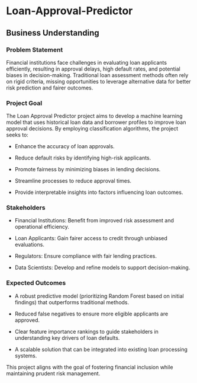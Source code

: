 # Loan-Approval-Predictor
## Business Understanding 

### Problem Statement 

Financial institutions face challenges in evaluating loan applicants efficiently, resulting in approval delays, high default rates, and potential biases in decision-making. Traditional loan assessment methods often rely on rigid criteria, missing opportunities to leverage alternative data for better risk prediction and fairer outcomes.

### Project Goal 

The Loan Approval Predictor project aims to develop a machine learning model that uses historical loan data and borrower profiles to improve loan approval decisions. By employing classification algorithms, the project seeks to:

+ Enhance the accuracy of loan approvals.

+ Reduce default risks by identifying high-risk applicants.

+ Promote fairness by minimizing biases in lending decisions.

+ Streamline processes to reduce approval times.

+ Provide interpretable insights into factors influencing loan outcomes.

### Stakeholders 

- Financial Institutions: Benefit from improved risk assessment and operational efficiency.

- Loan Applicants: Gain fairer access to credit through unbiased evaluations.

- Regulators: Ensure compliance with fair lending practices.

- Data Scientists: Develop and refine models to support decision-making.

### Expected Outcomes 

+ A robust predictive model (prioritizing Random Forest based on initial findings) that outperforms traditional methods.

+ Reduced false negatives to ensure more eligible applicants are approved.

+ Clear feature importance rankings to guide stakeholders in understanding key drivers of loan defaults.

+ A scalable solution that can be integrated into existing loan processing systems.

This project aligns with the goal of fostering financial inclusion while maintaining prudent risk management.